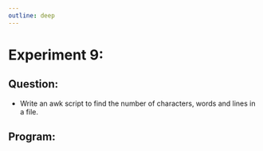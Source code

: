 ```yaml
---
outline: deep
---
```

# Experiment 9:

## Question:
- Write an awk script to find the number of characters, words and lines in a file.

## Program:
